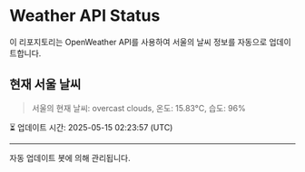 
# Weather API Status

이 리포지토리는 OpenWeather API를 사용하여 서울의 날씨 정보를 자동으로 업데이트합니다.

## 현재 서울 날씨
> 서울의 현재 날씨: overcast clouds, 온도: 15.83°C, 습도: 96%

⏳ 업데이트 시간: 2025-05-15 02:23:57 (UTC)

---
자동 업데이트 봇에 의해 관리됩니다.
